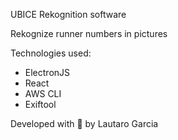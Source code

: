 UBICE Rekognition software

Rekognize runner numbers in pictures


Technologies used:
- ElectronJS
- React
- AWS CLI
- Exiftool

Developed with 💪 by Lautaro Garcia
